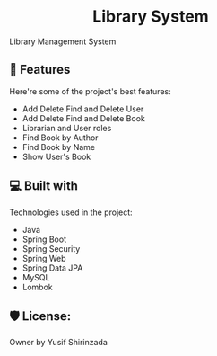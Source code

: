 <h1 align="center" id="title">Library System</h1>

<p id="description">Library Management System</p>

  
  
<h2>🧐 Features</h2>

Here're some of the project's best features:

*   Add Delete Find and Delete User
*   Add Delete Find and Delete Book
*   Librarian and User roles
*   Find Book by Author
*   Find Book by Name
*   Show User's Book

  
  
<h2>💻 Built with</h2>

Technologies used in the project:

*   Java
*   Spring Boot
*   Spring Security
*   Spring Web
*   Spring Data JPA
*   MySQL
*   Lombok

<h2>🛡️ License:</h2>

Owner by Yusif Shirinzada
